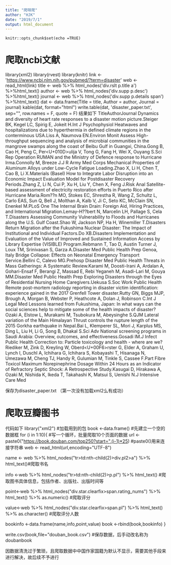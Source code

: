 ```yaml
---
title: "爬呀爬"
author: "HJK"
date: "2019/7/1"
output: html_document
---
```


```{r setup, include=FALSE}
knitr::opts_chunk$set(echo =TRUE)
```

# 爬取ncbi文献
library(xml2)
library(rvest)
library(knitr)
link <- 'https://www.ncbi.nlm.nih.gov/pubmed/?term=disaster'
web <- read_html(link)
title <- web %>% html_nodes('div.rslt p.title a') %>%html_text()
author <- web %>% html_nodes('div.supp p.desc') %>%html_text()
journal <- web %>% html_nodes('div.supp p.details span') %>%html_text()
dat <- data.frame(Title = title, Author = author, Journal = journal)
kable(dat, format="html")
write.table(dat, 'disaster_paper.txt', sep="", row.names = F, quote = F)
结果如下
TitleAuthorJournal
Dynamics and diversity of heart rate responses to a disaster motion picture.Steiger BK, Kegel LC, Spirig E, Jokeit H.Int J Psychophysiol
Heatwaves and hospitalizations due to hyperthermia in defined climate regions in the conterminous USA.Liss A, Naumova EN.Environ Monit Assess
High-throughput sequencing and analysis of microbial communities in the mangrove swamps along the coast of Beibu Gulf in Guangxi, China.Gong B, Cao H, Peng C, Per<U+010D>ulija V, Tong G, Fang H, Wei X, Ouyang S.Sci Rep
Operation RUMAN and the Ministry of Defence response to Hurricane Irma.Connolly M, Breeze J.J R Army Med Corps
Mechanical Properties of Aluminum Alloys under Low-Cycle Fatigue Loading.Zhao X, Li H, Chen T, Cao B, Li X.Materials (Basel)
How to Integrate Labor Disruption into an Economic Impact Evaluation Model for Postdisaster Recovery Periods.Zhang Z, Li N, Cui P, Xu H, Liu Y, Chen X, Feng J.Risk Anal
Satellite-based assessment of electricity restoration efforts in Puerto Rico after Hurricane Maria.Rom??n MO, Stokes EC, Shrestha R, Wang Z, Schultz L, Carlo EAS, Sun Q, Bell J, Molthan A, Kalb V, Ji C, Seto KC, McClain SN, Enenkel M.PLoS One
The Internal Brain Drain: Foreign Aid, Hiring Practices, and International Migration.Lemay-H??bert N, Marcelin LH, Pallage S, Cela T.Disasters
Assessing Community Vulnerability to Floods and Hurricanes along the U.S. Gulf Coast.Shao W, Jackson NP, Ha H, Winemiller T.Disasters
Return Migration after the Fukushima Nuclear Disaster: The Impact of Institutional and Individual Factors.Do XB.Disasters
Implementation and Evaluation of the Value of Improved and Sustained Information Access by Library Expertise (VISIBLE) Program.Rebmann T, Tao D, Austin Turner J, Loux TM, Srinivasan S, Garza A.Disaster Med Public Health Prep
Genoa, Italy Bridge Collapse: Effects on Neonatal Emergency Transport Service.Bellini C, Calevo MG.Prehosp Disaster Med
Public Health Threats in Mass Gatherings: A Systematic Review.Karami M, Doosti-Irani A, Ardalan A, Gohari-Ensaf F, Berangi Z, Massad E, Rebi Yeganeh M, Asadi-Lari M, Gouya MM.Disaster Med Public Health Prep
Exploring Disasters through the Eyes of Residential Nursing Home Caregivers.Uekusa S.Soc Work Public Health
Remote post-mortem radiology reporting in disaster victim identification: experience gained in the 2017 Grenfell Tower disaster.Rutty GN, Biggs MJP, Brough A, Morgan B, Webster P, Heathcote A, Dolan J, Robinson C.Int J Legal Med
Lessons learned from Fukushima, Japan: In what ways can the social sciences help to mitigate some of the health impacts of disaster?Ozaki A, Elstow L, Murakami M, Tsubokura M, Abeysinghe S.QJM
Lateral variation of the Main Himalayan Thrust controls the rupture length of the 2015 Gorkha earthquake in Nepal.Bai L, Klemperer SL, Mori J, Karplus MS, Ding L, Liu H, Li G, Song B, Dhakal S.Sci Adv
National screening programs in Saudi Arabia: Overview, outcomes, and effectiveness.Gosadi IM.J Infect Public Health
Correction to: Particle toxicology and health - where are we?Riediker M, Zink D, Kreyling W, Oberd<U+00F6>rster G, Elder A, Graham U, Lynch I, Duschl A, Ichihara G, Ichihara S, Kobayashi T, Hisanaga N, Umezawa M, Cheng TJ, Handy R, Gulumian M, Tinkle S, Cassee F.Part Fibre Toxicol
Maximum Norepinephrine Dosage Within 24 Hours as an Indicator of Refractory Septic Shock: A Retrospective Study.Kasugai D, Hirakawa A, Ozaki M, Nishida K, Ikeda T, Takahashi K, Matsui S, Uenishi N.J Intensive Care Med

保存为disaster_paper.txt
（第一次没有加载xml2么有成功）

# 爬取豆瓣图书
代码如下
library("xml2")          #加载用到的包
book <-data.frame()           #先建立一个空的数据框
for (i in 1:10){                  #写一个循环，批量爬取10个页面的数据
  url <- paste0("https://book.douban.com/top250?start=",(i-1)*25) #paste0()用来连接字符串
  web <- read_html(url,encoding="UTF-8")

   name <- web %>% html_nodes("tr>td:nth-child(2)>div.pl2>a") %>% html_text()#爬取书名

  info <-web %>% html_nodes("tr>td:nth-child(2)>p.pl") %>% html_text()    #爬取图书具体信息，包括作者、出版社、出版时间等

  point<-web %>% html_nodes("div.star.clearfix>span.rating_nums") %>% html_text() %>% as.numeric()  #爬取评分

  value<-web %>% html_nodes("div.star.clearfix>span.pl") %>% html_text() %>% as.character()    #爬取评分人数

  bookinfo <-data.frame(name,info,point,value)
  book <-rbind(book,bookinfo)
}

write.csv(book,file="douban_book.csv")    #保存数据，后手动改名称为doubanbook

因数据清洗过于繁琐，且爬取数据中中国作家国籍为默认不显示，需要其他手段来进行解决，故后续不予进行

